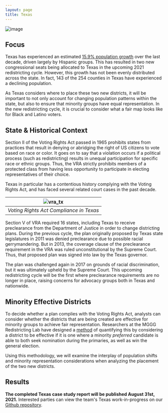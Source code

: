 ```yaml
---
layout: page
title: Texas
---
```


![image](https://user-images.githubusercontent.com/2799135/129251434-135ef164-32c9-43ee-bd97-4a92d3b3e3b8.png)


## Focus
Texas has experienced an estimated [15.9% population growth](https://www.texastribune.org/2021/08/12/texas-2020-census/) over the last decade, driven largely by Hispanic groups. This has resulted in two new congressional seats being allocated to Texas in the upcoming 2021 redistricting cycle. However, this growth has not been evenly distributed across the state. In fact, 143 of the 254 counties in Texas have experienced a declining population.

As Texas considers where to place these two new districts, it will be important to not only account for changing population patterns within the state, but also to ensure that minority groups have equal representation. In the new redistricting cycle, it is crucial to consider what a fair map looks like for Black and Latino voters. 

## State & Historical Context

Section II of the Voting Rights Act passed in 1965 prohibits states from practices that result in denying or abridging the right of US citizens to vote based on race or color. It goes on to say that a violation occurs if a political process (such as redistricting) results in unequal participation for specific race or ethnic groups. Thus, the VRA strictly prohibits members of a protected class from having less opportunity to participate in electing representatives of their choice. 

Texas in particular has a contentious history complying with the Voting Rights Act, and has faced several related court cases in the past decade.

| ![vra_tx](https://user-images.githubusercontent.com/2799135/129927714-3102b71e-9d22-4026-a40c-e1f04679cf61.png)| 
|:--:| 
| *Voting Rights Act Compliance in Texas*|


 
Section V of VRA required 16 states, including Texas to receive preclearance from the Department of Justice in order to change districting plans. During the previous cycle, the plan originally proposed by Texas state legislatures in 2011 was denied preclearance due to possible racial gerrymandering. But in 2013, the coverage clause of the preclearance requirement in the VRA was ruled unconstitutional by the Supreme Court. Thus, that proposed plan was signed into law by the Texas governor. 

The plan was challenged again in 2017 on grounds of racial discrimination, but it was ultimately upheld by the Supreme Court. This upcoming redistricting cycle will be the first where preclearance requirements are no longer in place, raising concerns for advocacy groups both in Texas and nationwide.

## Minority Effective Districts

To decide whether a plan complies with the Voting Rights Act, analysts can consider whether the districts that are being created are effective for minority groups to achieve fair representation. Researchers at the MGGG Redistricting Lab have designed a [method](https://mggg.org/vra) of quantifying this by considering a district to be effective if it is one where a minority _preferred_ candidate is able to both seek nomination during the primaries, as well as win the general election.

Using this methodology, we will examine the interplay of population shifts and minority representation considerations when analyzing the placement of the two new districts.


## Results


<b>The completed Texas case study report will be published August 31st, 2021.</b> Interested parties can view the team's Texas work-in-progress on our [Github repository](https://github.com/uwescience/dssg2021-redistricting).

